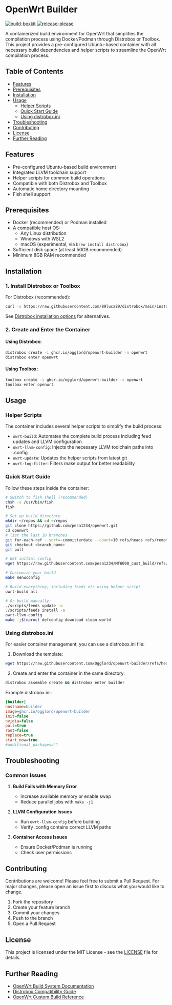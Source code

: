 # OpenWrt Builder

[![build-boxkit](https://github.com/Ogglord/openwrt-builder/actions/workflows/build-boxkit.yml/badge.svg)](https://github.com/Ogglord/openwrt-builder/actions/workflows/build-boxkit.yml)
[![release-please](https://github.com/Ogglord/openwrt-builder/actions/workflows/release-please.yml/badge.svg?event=push)](https://github.com/Ogglord/openwrt-builder/actions/workflows/release-please.yml)

A containerized build environment for OpenWrt that simplifies the compilation process using Docker/Podman through Distrobox or Toolbox. This project provides a pre-configured Ubuntu-based container with all necessary build dependencies and helper scripts to streamline the OpenWrt compilation process.

## Table of Contents
- [Features](#features)
- [Prerequisites](#prerequisites)
- [Installation](#installation)
- [Usage](#usage)
  - [Helper Scripts](#helper-scripts)
  - [Quick Start Guide](#quick-start-guide)
  - [Using distrobox.ini](#using-distroboxini)
- [Troubleshooting](#troubleshooting)
- [Contributing](#contributing)
- [License](#license)
- [Further Reading](#further-reading)

## Features
- Pre-configured Ubuntu-based build environment
- Integrated LLVM toolchain support
- Helper scripts for common build operations
- Compatible with both Distrobox and Toolbox
- Automatic home directory mounting
- Fish shell support

## Prerequisites
- Docker (recommended) or Podman installed
- A compatible host OS:
  - Any Linux distribution
  - Windows with WSL2
  - macOS (experimental, via `brew install distrobox`)
- Sufficient disk space (at least 50GB recommended)
- Minimum 8GB RAM recommended

## Installation

### 1. Install Distrobox or Toolbox

For Distrobox (recommended):
```bash
curl -s https://raw.githubusercontent.com/89luca89/distrobox/main/install | sudo sh
```
See [Distrobox installation options](https://github.com/89luca89/distrobox/?tab=readme-ov-file#installation) for alternatives.

### 2. Create and Enter the Container

#### Using Distrobox:
```bash
distrobox create -i ghcr.io/ogglord/openwrt-builder -n openwrt
distrobox enter openwrt
```

#### Using Toolbox:
```bash
toolbox create -i ghcr.io/ogglord/openwrt-builder -c openwrt
toolbox enter openwrt
```

## Usage

### Helper Scripts
The container includes several helper scripts to simplify the build process:

- `owrt-build`: Automates the complete build process including feed updates and LLVM configuration
- `owrt-llvm-config`: Injects the necessary LLVM toolchain paths into .config
- `owrt-update`: Updates the helper scripts from latest git
- `owrt-log-filter`: Filters make output for better readability

### Quick Start Guide

Follow these steps inside the container:

```bash
# Switch to fish shell (recommended)
chsh -s /usr/bin/fish
fish

# Set up build directory
mkdir ~/repos && cd ~/repos
git clone https://github.com/pesa1234/openwrt.git
cd openwrt
# list the last 10 branches
git for-each-ref --sort=-committerdate --count=10 refs/heads refs/remotes --format='%(committerdate:short) %(refname:short)'
git checkout <branch_name>
git pull

# Get initial config
wget https://raw.githubusercontent.com/pesa1234/MT6000_cust_build/refs/heads/main/config_file/.config

# Customize your build
make menuconfig

# Build everything, including feeds etc using helper script
owrt-build all

# Or build manually:
./scripts/feeds update -a
./scripts/feeds install -a
owrt-llvm-config
make -j$(nproc) defconfig download clean world
```

### Using distrobox.ini

For easier container management, you can use a distrobox.ini file:

1. Download the template:
```bash
wget https://raw.githubusercontent.com/Ogglord/openwrt-builder/refs/heads/main/distrobox.ini
```

2. Create and enter the container in the same directory:
```bash
distrobox assemble create && distrobox enter builder
```

Example distrobox.ini:
```ini
[builder]
hostname=builder
image=ghcr.io/ogglord/openwrt-builder
init=false
nvidia=false
pull=true
root=false
replace=true
start_now=true
#additional_packages=""
```

## Troubleshooting

### Common Issues

1. **Build Fails with Memory Error**
   - Increase available memory or enable swap
   - Reduce parallel jobs with `make -j1`

2. **LLVM Configuration Issues**
   - Run `owrt-llvm-config` before building
   - Verify .config contains correct LLVM paths

3. **Container Access Issues**
   - Ensure Docker/Podman is running
   - Check user permissions

## Contributing

Contributions are welcome! Please feel free to submit a Pull Request. For major changes, please open an issue first to discuss what you would like to change.

1. Fork the repository
2. Create your feature branch
3. Commit your changes
4. Push to the branch
5. Open a Pull Request

## License

This project is licensed under the MIT License - see the [LICENSE](LICENSE) file for details.

## Further Reading

- [OpenWrt Build System Documentation](https://openwrt.org/docs/guide-developer/toolchain/use-buildsystem)
- [Distrobox Compatibility Guide](https://github.com/89luca89/distrobox/blob/main/docs/compatibility.md#host-distros)
- [OpenWrt Custom Build Reference](https://github.com/Fail-Safe/openwrt-pesa1234-build)
